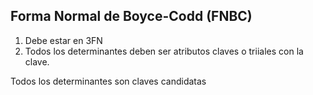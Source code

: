 <div>

## Forma Normal de Boyce-Codd (FNBC)

1. Debe estar en 3FN
2. Todos los determinantes deben ser atributos claves o triiales con la clave.


Todos los determinantes son claves candidatas 

</div>